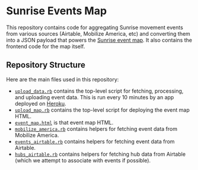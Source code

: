# Sunrise Events Map

This repository contains code for aggregating Sunrise movement events from various sources (Airtable, Mobilize America, etc) and converting them into a JSON payload that powers the [Sunrise event map](https://www.sunrisemovement.org/events). It also contains the frontend code for the map itself.

## Repository Structure

Here are the main files used in this repository:

- [`upload_data.rb`](./upload_data.rb) contains the top-level script for fetching, processing, and uploading event data. This is run every 10 minutes by an app deployed on [Heroku](https://www.heroku.com/).
- [`upload_map.rb`](./upload_map.rb) contains the top-level script for deploying the event map HTML.
- [`event_map.html`](./event_map.html) is that event map HTML.
- [`mobilize_america.rb`](./mobilize_america.rb) contains helpers for fetching event data from Mobilize America.
- [`events_airtable.rb`](./events_airtable.rb) contains helpers for fetching event data from Airtable.
- [`hubs_airtable.rb`](./hubs_airtable.rb) contains helpers for fetching hub data from Airtable (which we attempt to associate with events if possible).
